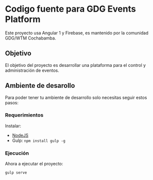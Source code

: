 # Codigo fuente para GDG Events Platform
Este proyecto usa Angular 1 y Firebase, es mantenido por la comunidad GDG/WTM Cochabamba.

## Objetivo
El objetivo del proyecto es desarrollar una plataforma para el control y administración de eventos.

## Ambiente de desarollo
Para poder tener tu ambiente de desarrollo solo necesitas seguir estos pasos:

### Requerimientos
Instalar:
- [NodeJS](https://nodejs.org/en/download/)
- Gulp: ```npm install gulp -g```

### Ejecución
Ahora a ejecutar el proyecto:
```
gulp serve
```
